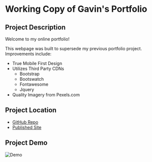 # Working Copy of Gavin's Portfolio

## Project Description

Welcome to my online portfolio!

This webpage was built to supersede my previous portfolio project. Improvements include:

* True Mobile First Design
* Utilizes Third Party CDNs
    * Bootstrap
    * Bootswatch
    * Fontawesome
    * Jquery
* Quality Imagery from Pexels.com

## Project Location

* [GitHub Repo](https://github.com/Gavin867/Gavins-Working-Portfolio)
* [Published Site](https://gavin867.github.io/Gavins-Working-Portfolio/)

## Project Demo

![Demo]()